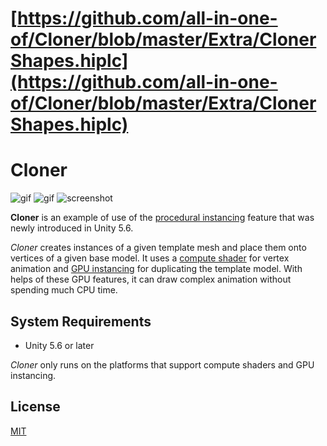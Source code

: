 # [https://github.com/all-in-one-of/Cloner/blob/master/Extra/ClonerShapes.hiplc](https://github.com/all-in-one-of/Cloner/blob/master/Extra/ClonerShapes.hiplc)

Cloner
======

![gif](http://i.imgur.com/jFljvB3.gif)
![gif](http://i.imgur.com/dtPSzKW.gif)
![screenshot](http://i.imgur.com/LpWU8lZm.png)

**Cloner** is an example of use of the [procedural instancing] feature that
was newly introduced in Unity 5.6.

*Cloner* creates instances of a given template mesh and place them onto
vertices of a given base model. It uses a [compute shader] for vertex
animation and [GPU instancing] for duplicating the template model. With helps
of these GPU features, it can draw complex animation without spending much
CPU time.

[procedural instancing]: https://docs.unity3d.com/ScriptReference/Graphics.DrawMeshInstancedIndirect.html
[compute shader]: https://docs.unity3d.com/Manual/ComputeShaders.html
[GPU instancing]: https://docs.unity3d.com/Manual/GPUInstancing.html

System Requirements
-------------------

- Unity 5.6 or later

*Cloner* only runs on the platforms that support compute shaders and GPU
instancing.

License
-------

[MIT](LICENSE.md)
